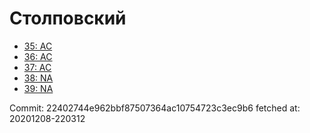 # Столповский
- [35: AC](35.md)
- [36: AC](36.md)
- [37: AC](37.md)
- [38: NA](38.md)
- [39: NA](39.md)

Commit: 22402744e962bbf87507364ac10754723c3ec9b6
 fetched at: 20201208-220312
